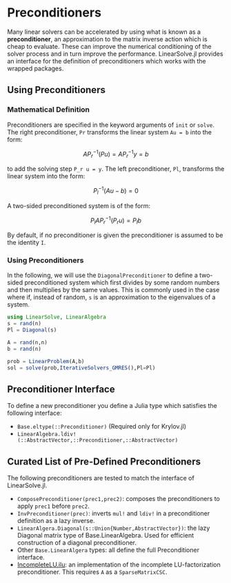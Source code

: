 # Preconditioners

Many linear solvers can be accelerated by using what is known as a **preconditioner**,
an approximation to the matrix inverse action which is cheap to evaluate. These
can improve the numerical conditioning of the solver process and in turn improve
the performance. LinearSolve.jl provides an interface for the definition of
preconditioners which works with the wrapped packages.

## Using Preconditioners

### Mathematical Definition

Preconditioners are specified in the keyword arguments of `init` or `solve`. The
right preconditioner, `Pr` transforms the linear system ``Au = b`` into the
form:

```math
AP_r^{-1}(Pu) = AP_r^{-1}y = b
```

to add the solving step ``P_r u = y``. The left preconditioner, `Pl`, transforms
the linear system into the form:

```math
P_l^{-1}(Au - b) = 0
```

A two-sided preconditioned system is of the form:

```math
P_l A P_r^{-1} (P_r u) = P_l b
```

By default, if no preconditioner is given the preconditioner is assumed to be
the identity ``I``.

### Using Preconditioners

In the following, we will use the `DiagonalPreconditioner` to define a two-sided
preconditioned system which first divides by some random numbers and then
multiplies by the same values. This is commonly used in the case where if, instead
of random, `s` is an approximation to the eigenvalues of a system.

```julia
using LinearSolve, LinearAlgebra
s = rand(n)
Pl = Diagonal(s)

A = rand(n,n)
b = rand(n)

prob = LinearProblem(A,b)
sol = solve(prob,IterativeSolvers_GMRES(),Pl=Pl)
```

## Preconditioner Interface

To define a new preconditioner you define a Julia type which satisfies the
following interface:

- `Base.eltype(::Preconditioner)` (Required only for Krylov.jl)
- `LinearAlgebra.ldiv!(::AbstractVector,::Preconditioner,::AbstractVector)`

## Curated List of Pre-Defined Preconditioners

The following preconditioners are tested to match the interface of LinearSolve.jl.

- `ComposePreconditioner(prec1,prec2)`: composes the preconditioners to apply
  `prec1` before `prec2`.
- `InvPreconditioner(prec)`: inverts `mul!` and `ldiv!` in a preconditioner
  definition as a lazy inverse.
- `LinearAlgera.Diagonal(s::Union{Number,AbstractVector})`: the lazy Diagonal
  matrix type of Base.LinearAlgebra. Used for efficient construction of a
  diagonal preconditioner.
- Other `Base.LinearAlgera` types: all define the full Preconditioner interface.
- [IncompleteLU.ilu](https://github.com/haampie/IncompleteLU.jl): an implementation
  of the incomplete LU-factorization preconditioner. This requires `A` as a
  `SparseMatrixCSC`.
